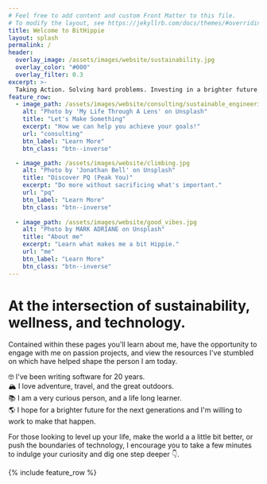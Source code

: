 ```yaml
---
# Feel free to add content and custom Front Matter to this file.
# To modify the layout, see https://jekyllrb.com/docs/themes/#overriding-theme-defaults
title: Welcome to BitHippie 
layout: splash
permalink: /
header:
  overlay_image: /assets/images/website/sustainability.jpg
  overlay_color: "#000"
  overlay_filter: 0.3
excerpt: >-
  Taking Action. Solving hard problems. Investing in a brighter future. Giving back.
feature_row:
  - image_path: /assets/images/website/consulting/sustainable_engineering.jpg
    alt: "Photo by 'My Life Through A Lens' on Unsplash"
    title: "Let's Make Something"
    excerpt: "How we can help you achieve your goals!"
    url: "consulting"
    btn_label: "Learn More"
    btn_class: "btn--inverse"

  - image_path: /assets/images/website/climbing.jpg
    alt: "Photo by 'Jonathan Bell' on Unsplash"
    title: "Discover PQ (Peak You)"
    excerpt: "Do more without sacrificing what's important."
    url: "pq"
    btn_label: "Learn More"
    btn_class: "btn--inverse"
  
  - image_path: /assets/images/website/good_vibes.jpg
    alt: "Photo by MARK ADRIANE on Unsplash"
    title: "About me"
    excerpt: "Learn what makes me a bit Hippie."
    url: "me"
    btn_label: "Learn More"
    btn_class: "btn--inverse"
--- 
```


# At the intersection of sustainability, wellness, and technology.

Contained within these pages you'll learn about me, have the opportunity to engage with me on passion projects, and 
view the resources I've stumbled on which have helped shape the person I am today.

🤓 I've been writing software for 20 years. <br/>
🏔 I love adventure, travel, and the great outdoors. <br/>
📚 I am a very curious person, and a life long learner. <br/>
🌎 I hope for a brighter future for the next generations and I'm willing to work to make that happen. <br/>

For those looking to level up your life, make the world a a little bit better, or push the boundaries of technology, I encourage you to take a few minutes to indulge your curiosity and dig one step deeper 👇. 


{% include feature_row %}
